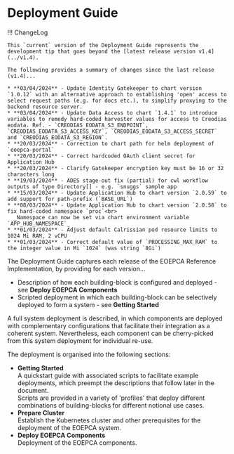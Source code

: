 # Deployment Guide

!!! ChangeLog
    
    This `current` version of the Deployment Guide represents the development tip that goes beyond the [latest release version v1.4](../v1.4).

    The following provides a summary of changes since the last release (v1.4)...

    * **03/04/2024** - Update Identity Gatekeeper to chart version `1.0.12` with an alternative approach to establishing 'open' access to select request paths (e.g. for docs etc.), to simplify proxying to the backend resource server.
    * **03/04/2024** - Update Data Access to chart `1.4.1` to introduce variables to remedy hard-coded harvester values for access to Creodias eodata. Ref. - `CREODIAS_EODATA_S3_ENDPOINT`, `CREODIAS_EODATA_S3_ACCESS_KEY`, `CREODIAS_EODATA_S3_ACCESS_SECRET` and `CREODIAS_EODATA_S3_REGION`.
    * **20/03/2024** - Correction to chart path for helm deployment of `eoepca-portal`
    * **20/03/2024** - Correct hardcoded OAuth client secret for Application Hub
    * **20/03/2024** - Clarify Gatekeeper encryption key must be 16 or 32 characters long
    * **19/03/2024** - ADES stage-out fix (partial) for cwl workflow outputs of type Directory[] - e.g. `snuggs` sample app
    * **15/03/2024** - Update Application Hub to chart version `2.0.59` to add support for path-prefix (`BASE_URL`)
    * **08/03/2024** - Update Application Hub to chart version `2.0.58` to fix hard-coded namespace `proc`<br>
      _Namespace can now be set via chart environment variable `APP_HUB_NAMESPACE`_
    * **01/03/2024** - Adjust default Calrissian pod resource limits to 1024 Mi RAM, 2 vCPU
    * **01/03/2024** - Correct default value of `PROCESSING_MAX_RAM` to the integer value in Mi `1024` (was string `8Gi`)

The Deployment Guide captures each release of the EOEPCA Reference Implementation, by providing for each version...

* Description of how each building-block is configured and deployed - see **Deploy EOEPCA Components**
* Scripted deployment in which each building-block can be selectively deployed to form a system - see **Getting Started**

A full system deployment is described, in which components are deployed with complementary configurations that facilitate their integration as a coherent system. Nevertheless, each component can be cherry-picked from this system deployment for individual re-use.

The deployment is organised into the following sections:

* **Getting Started**<br>
  A quickstart guide with associated scripts to facilitate example deployments, which preempt the descriptions that follow later in the document.<br>
  Scripts are provided in a variety of 'profiles' that deploy different combinations of building-blocks for different notional use cases.
* **Prepare Cluster**<br>
  Establish the Kubernetes cluster and other prerequisites for the deployment of the EOEPCA system.
* **Deploy EOEPCA Components**<br>
  Deployment of the EOEPCA components.
